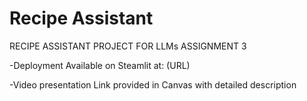 # Recipe Assistant
RECIPE ASSISTANT PROJECT FOR LLMs ASSIGNMENT 3

-Deployment Available on Steamlit at: (URL)

-Video presentation Link provided in Canvas with detailed description
